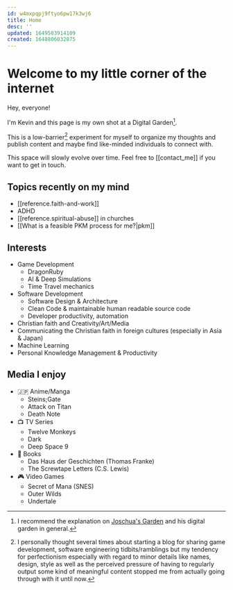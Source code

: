 ```yaml
---
id: w4mxpqpj9ftyo6pw17k3wj6
title: Home
desc: ''
updated: 1649503914109
created: 1648806032875
---
```

# Welcome to my little corner of the internet

Hey, everyone!

I'm Kevin and this page is my own shot at a Digital Garden[^1].

This is a low-barrier[^2] experiment for myself to organize my thoughts and publish content and maybe find like-minded individuals to connect with.

This space will slowly evolve over time. Feel free to [[contact_me]] if you want to get in touch.


## Topics recently on my mind
- [[reference.faith-and-work]]
- ADHD
- [[reference.spiritual-abuse]] in churches
- [[What is a feasible PKM process for me?|pkm]]


## Interests
- Game Development
  - DragonRuby
  - AI & Deep Simulations
  - Time Travel mechanics
- Software Development
  - Software Design & Architecture
  - Clean Code & maintainable human readable source code
  - Developer productivity, automation
- Christian faith and Creativity/Art/Media
- Communicating the Christian faith in foreign cultures (especially in Asia & Japan)
- Machine Learning
- Personal Knowledge Management & Productivity


## Media I enjoy
- 🇯🇵 Anime/Manga
  - Steins;Gate
  - Attack on Titan
  - Death Note
- 📺 TV Series
  - Twelve Monkeys
  - Dark
  - Deep Space 9
- 📖 Books
  - Das Haus der Geschichten (Thomas Franke)
  - The Screwtape Letters (C.S. Lewis)
- 🎮 Video Games
  - Secret of Mana (SNES)
  - Outer Wilds
  - Undertale


[^1]: I recommend the explanation on [Joschua's Garden](https://joschuasgarden.com/Digital+garden) and his digital garden in general.

[^2]: I personally thought several times about starting a blog for sharing game development, software engineering tidbits/ramblings but my tendency for perfectionism especially with regard to minor details like names, design, style as well as the perceived pressure of having to regularly output some kind of meaningful content stopped me from actually going through with it until now.
